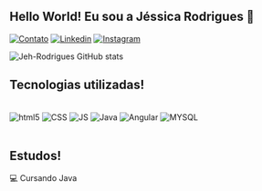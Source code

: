 ## Hello World! Eu sou a Jéssica Rodrigues 🥰


[![Contato](https://img.shields.io/badge/Gmail-D14836?style=for-the-badge&logo=gmail&logoColor=white)](https://mail.google.com/)
[![Linkedin](https://img.shields.io/badge/LinkedIn-0077B5?style=for-the-badge&logo=linkedin&logoColor=white)](https://www.linkedin.com/in/jessica-rodrigues-carneiro/)
[![Instagram](https://img.shields.io/badge/Instagram-E4405F?style=for-the-badge&logo=instagram&logoColor=white  )](https://www.instagram.com/jessicarodriguesrc/)

![Jeh-Rodrigues GitHub stats](https://github-readme-stats.vercel.app/api?username=Jeh-Rodrigues&show_icons=true&theme=radical)

## Tecnologias utilizadas!

<div style="display: inline_block"><br>
<img align="center" alt="html5"src="https://img.shields.io/badge/HTML5-E34F26?style=for-the-badge&logo=html5&logoColor=white">
<img align="center" alt="CSS"src="https://img.shields.io/badge/CSS3-1572B6?style=for-the-badge&logo=css3&logoColor=white">
<img align="center" alt="JS"src="https://img.shields.io/badge/JavaScript-F7DF1E?style=for-the-badge&logo=javascript&logoColor=black">
<img align="center" alt="Java"src="https://img.shields.io/badge/Java-ED8B00?style=for-the-badge&logo=openjdk&logoColor=white">
<img align="center" alt="Angular"src="https://img.shields.io/badge/Angular-DD0031?style=for-the-badge&logo=angular&logoColor=white">
<img align="center" alt="MYSQL"src="https://img.shields.io/badge/MySQL-005C84?style=for-the-badge&logo=mysql&logoColor=white">
</div><br>

## Estudos!

💻 Cursando Java
